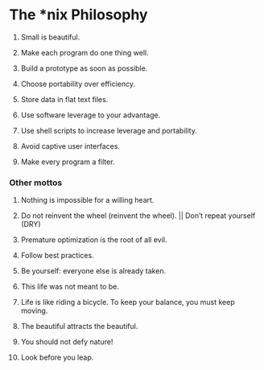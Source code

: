 # The *nix Philosophy

1. Small is beautiful.

2. Make each program do one thing well.

3. Build a prototype as soon as possible.

4. Choose portability over efficiency.

5. Store data in flat text files.

6. Use software leverage to your advantage.

7. Use shell scripts to increase leverage and portability.

8. Avoid captive user interfaces.

9. Make every program a filter.

### Other mottos

1. Nothing is impossible for a willing heart.

2. Do not reinvent the wheel (reinvent the wheel). || Don’t repeat yourself (DRY)

3. Premature optimization is the root of all evil.

4. Follow best practices.

5. Be yourself: everyone else is already taken.

6. This life was not meant to be.

7. Life is like riding a bicycle. To keep your balance, you must keep moving.

8. The beautiful attracts the beautiful.

9. You should not defy nature!

10. Look before you leap.